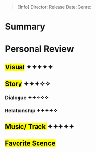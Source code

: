 > [!Info]
> Director: 
> Release Date: 
> Genre:

# Summary

# Personal Review
## <mark class="hltr-light-purple">Visual</mark>     ✦✦✦✦✦
## <mark class="hltr-purple">Story</mark>     ✦✦✦✧✧
### Dialogue     ✦✦✧✧✧
### Relationship     ✦✦✦✦✧ 


## <mark class="hltr-pink">Music/ Track   </mark>  ✦✦✦✦✦

## <mark class="hltr-red">Favorite Scence</mark>
